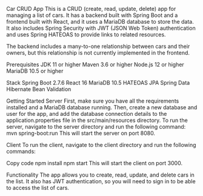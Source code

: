 Car CRUD App
This is a CRUD (create, read, update, delete) app for managing a list of cars. It has a backend built with Spring Boot and a frontend built with React, and it uses a MariaDB database to store the data. It also includes Spring Security with JWT (JSON Web Token) authentication and uses Spring HATEOAS to provide links to related resources.

The backend includes a many-to-one relationship between cars and their owners, but this relationship is not currently implemented in the frontend.

Prerequisites
JDK 11 or higher
Maven 3.6 or higher
Node.js 12 or higher
MariaDB 10.5 or higher

Stack
Spring Boot 2.7.6
React 16
MariaDB 10.5
HATEOAS
JPA
Spring Data
Hibernate
Bean Validation

Getting Started
Server
First, make sure you have all the requirements installed and a MariaDB database running. Then, create a new database and user for the app, and add the database connection details to the application.properties file in the src/main/resources directory.
To run the server, navigate to the server directory and run the following command:
mvn spring-boot:run
This will start the server on port 8080.

Client
To run the client, navigate to the client directory and run the following commands:

Copy code
npm install
npm start
This will start the client on port 3000.

Functionality
The app allows you to create, read, update, and delete cars in the list. It also has JWT authentication, so you will need to sign in to be able to access the list of cars.
